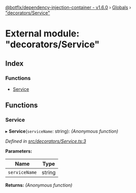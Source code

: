 [@botflx/dependency-injection-container - v1.6.0](../README.md) › [Globals](../globals.md) › ["decorators/Service"](_decorators_service_.md)

# External module: "decorators/Service"

## Index

### Functions

* [Service](_decorators_service_.md#service)

## Functions

###  Service

▸ **Service**(`serviceName`: string): *(Anonymous function)*

*Defined in [src/decorators/Service.ts:3](https://github.com/botflux/dependency-injection-container/blob/9e6a0ea/src/decorators/Service.ts#L3)*

**Parameters:**

Name | Type |
------ | ------ |
`serviceName` | string |

**Returns:** *(Anonymous function)*
